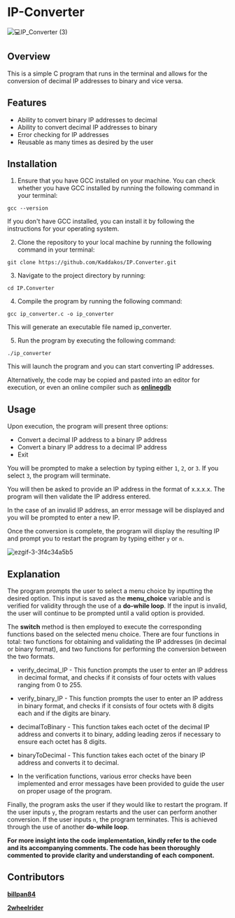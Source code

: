 # IP-Converter

![💻_IP_Converter_ (3)](https://user-images.githubusercontent.com/116773652/217944775-814bb302-4527-4260-9c2e-e347a81047c7.png)

## Overview

This is a simple C program that runs in the terminal and allows for the conversion of decimal IP addresses to binary and vice versa.

## Features

- Ability to convert binary IP addresses to decimal
- Ability to convert decimal IP addresses to binary
- Error checking for IP addresses
- Reusable as many times as desired by the user 

## Installation

1. Ensure that you have GCC installed on your machine. You can check whether you have GCC installed by running the following command in your terminal:

```
gcc --version
```

If you don't have GCC installed, you can install it by following the instructions for your operating system. 


2. Clone the repository to your local machine by running the following command in your terminal:

```
git clone https://github.com/Kaddakos/IP.Converter.git
```

3. Navigate to the project directory by running:

```
cd IP.Converter
```

4. Compile the program by running the following command:

```
gcc ip_converter.c -o ip_converter
```

This will generate an executable file named ip_converter.

5. Run the program by executing the following command:

```
./ip_converter
```

This will launch the program and you can start converting IP addresses.

Alternatively, the code may be copied and pasted into an editor for execution, or even an online compiler such as **[onlinegdb](https://www.onlinegdb.com/online_c_compiler)**

## Usage

Upon execution, the program will present three options:

- Convert a decimal IP address to a binary IP address
- Convert a binary IP address to a decimal IP address
- Exit

You will be prompted to make a selection by typing either `1`, `2`, or `3`. If you select `3`, the program will terminate.

You will then be asked to provide an IP address in the format of x.x.x.x. The program will then validate the IP address entered.

In the case of an invalid IP address, an error message will be displayed and you will be prompted to enter a new IP.

Once the conversion is complete, the program will display the resulting IP and prompt you to restart the program by typing either `y` or `n`.

![ezgif-3-3f4c34a5b5](https://user-images.githubusercontent.com/116773652/217937290-fe06bdee-7c32-4bbc-ac5a-50dfbcb6fdc5.gif)


## Explanation

The program prompts the user to select a menu choice by inputting the desired option. This input is saved as the **menu_choice** variable and is verified for validity through the use of a **do-while loop**. If the input is invalid, the user will continue to be prompted until a valid option is provided.

The **switch** method is then employed to execute the corresponding functions based on the selected menu choice. There are four functions in total: two functions for obtaining and validating the IP addresses (in decimal or binary format), and two functions for performing the conversion between the two formats.

- verify_decimal_IP - This function prompts the user to enter an IP address in decimal format, and checks if it consists of four octets with values ranging from 0 to 255.

- verify_binary_IP - This function prompts the user to enter an IP address in binary format, and checks if it consists of four octets with 8 digits each and if the digits are binary.

- decimalToBinary - This function takes each octet of the decimal IP address and converts it to binary, adding leading zeros if necessary to ensure each octet has 8 digits.

- binaryToDecimal - This function takes each octet of the binary IP address and converts it to decimal.

- In the verification functions, various error checks have been implemented and error messages have been provided to guide the user on proper usage of the program.

Finally, the program asks the user if they would like to restart the program. If the user inputs `y`, the program restarts and the user can perform another conversion. If the user inputs `n`, the program terminates. This is achieved through the use of another **do-while loop**.

**For more insight into the code implementation, kindly refer to the code and its accompanying comments. The code has been thoroughly commented to provide clarity and understanding of each component.**

## Contributors 

**[billpan84](https://github.com/billpan84)**

**[2wheelrider](https://github.com/2wheelrider)**
